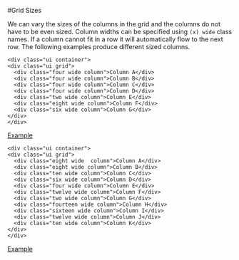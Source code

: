 
#Grid Sizes

We can vary the sizes of the columns in the grid and the columns do not have to be even sized. Column widths can be specified using `(x) wide` class names. 
If a column cannot fit in a row it will automatically flow to the next row. The following examples produce different sized columns.

~~~
<div class="ui container">
<div class="ui grid">
  <div class="four wide column">Column A</div>
  <div class="four wide column">Column B</div>
  <div class="four wide column">Column C</div>
  <div class="four wide column">Column D</div>
  <div class="two wide column">Column E</div>
  <div class="eight wide column">Column F</div>
  <div class="six wide column">Column G</div>
</div>
</div>
~~~
<a href="archives/Class Htmls/eg8.html" target = "_ blank">Example</a>

~~~
<div class="ui container">
<div class="ui grid">
  <div class="eight wide  column">Column A</div>
  <div class="eight wide column">Column B</div>
  <div class="ten wide column">Column C</div>
  <div class="six wide column">Column D</div>
  <div class="four wide column">Column E</div>
  <div class="twelve wide column">Column F</div>
  <div class="two wide column">Column G</div>
  <div class="fourteen wide column">Column H</div>
  <div class="sixteen wide column">Column I</div>
  <div class="twelve wide column">Column J</div>
  <div class="ten wide column">Column K</div>
</div>
</div>
~~~

<a href="archives/Class Htmls/eg9.html" target = "_ blank">Example</a>
